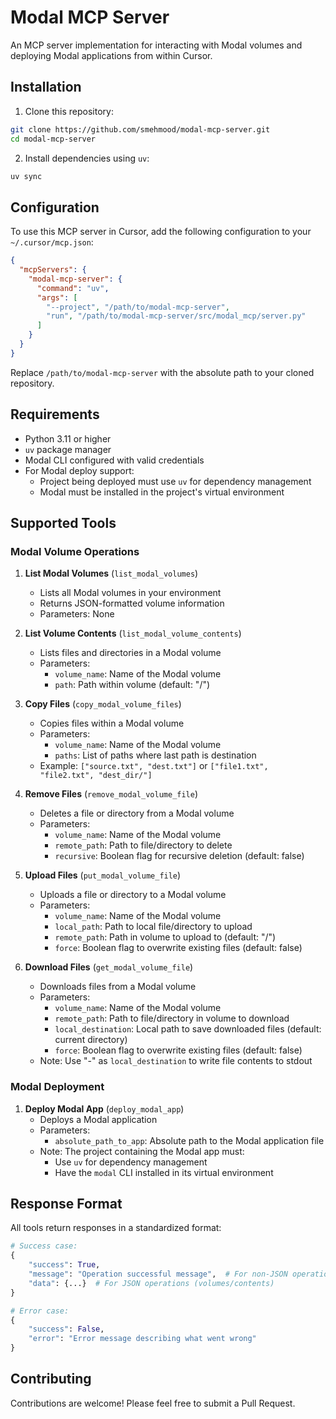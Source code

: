 # Modal MCP Server

An MCP server implementation for interacting with Modal volumes and deploying Modal applications from within Cursor.

## Installation

1. Clone this repository:
```bash
git clone https://github.com/smehmood/modal-mcp-server.git
cd modal-mcp-server
```

2. Install dependencies using `uv`:
```bash
uv sync
```

## Configuration

To use this MCP server in Cursor, add the following configuration to your `~/.cursor/mcp.json`:

```json
{
  "mcpServers": {
    "modal-mcp-server": {
      "command": "uv",
      "args": [
        "--project", "/path/to/modal-mcp-server",
        "run", "/path/to/modal-mcp-server/src/modal_mcp/server.py"
      ]
    }
  }
}
```

Replace `/path/to/modal-mcp-server` with the absolute path to your cloned repository.

## Requirements

- Python 3.11 or higher
- `uv` package manager
- Modal CLI configured with valid credentials
- For Modal deploy support:
  - Project being deployed must use `uv` for dependency management
  - Modal must be installed in the project's virtual environment

## Supported Tools

### Modal Volume Operations

1. **List Modal Volumes** (`list_modal_volumes`)
   - Lists all Modal volumes in your environment
   - Returns JSON-formatted volume information
   - Parameters: None

2. **List Volume Contents** (`list_modal_volume_contents`)
   - Lists files and directories in a Modal volume
   - Parameters:
     - `volume_name`: Name of the Modal volume
     - `path`: Path within volume (default: "/")

3. **Copy Files** (`copy_modal_volume_files`)
   - Copies files within a Modal volume
   - Parameters:
     - `volume_name`: Name of the Modal volume
     - `paths`: List of paths where last path is destination
   - Example: `["source.txt", "dest.txt"]` or `["file1.txt", "file2.txt", "dest_dir/"]`

4. **Remove Files** (`remove_modal_volume_file`)
   - Deletes a file or directory from a Modal volume
   - Parameters:
     - `volume_name`: Name of the Modal volume
     - `remote_path`: Path to file/directory to delete
     - `recursive`: Boolean flag for recursive deletion (default: false)

5. **Upload Files** (`put_modal_volume_file`)
   - Uploads a file or directory to a Modal volume
   - Parameters:
     - `volume_name`: Name of the Modal volume
     - `local_path`: Path to local file/directory to upload
     - `remote_path`: Path in volume to upload to (default: "/")
     - `force`: Boolean flag to overwrite existing files (default: false)

6. **Download Files** (`get_modal_volume_file`)
   - Downloads files from a Modal volume
   - Parameters:
     - `volume_name`: Name of the Modal volume
     - `remote_path`: Path to file/directory in volume to download
     - `local_destination`: Local path to save downloaded files (default: current directory)
     - `force`: Boolean flag to overwrite existing files (default: false)
   - Note: Use "-" as `local_destination` to write file contents to stdout

### Modal Deployment

1. **Deploy Modal App** (`deploy_modal_app`)
   - Deploys a Modal application
   - Parameters:
     - `absolute_path_to_app`: Absolute path to the Modal application file
   - Note: The project containing the Modal app must:
     - Use `uv` for dependency management
     - Have the `modal` CLI installed in its virtual environment

## Response Format

All tools return responses in a standardized format:

```python
# Success case:
{
    "success": True,
    "message": "Operation successful message",  # For non-JSON operations
    "data": {...}  # For JSON operations (volumes/contents)
}

# Error case:
{
    "success": False,
    "error": "Error message describing what went wrong"
}
```

## Contributing

Contributions are welcome! Please feel free to submit a Pull Request.